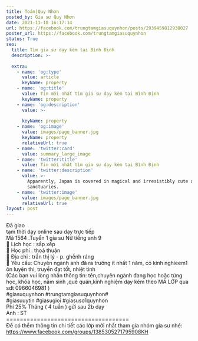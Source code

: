 ```yaml
---
title: Toán|Quy Nhơn
posted_by: Gia sư Quy Nhơn
date: 2021-11-18 16:17:14
url: https://facebook.com/trungtamgiasuquynhon/posts/2939459812938027
poster_url: https://facebook.com/trungtamgiasuquynhon
status: True
seo:
  title: Tìm gia sư dạy kèm tại Bình Định
  description: >-
    
  extra:
    - name: 'og:type'
      value: article
      keyName: property
    - name: 'og:title'
      value: Tin mới nhất tìm gia sư dạy kèm tại Bình Định
      keyName: property
    - name: 'og:description'
      value: >-
        
      keyName: property
    - name: 'og:image'
      value: images/page_banner.jpg
      keyName: property
      relativeUrl: true
    - name: 'twitter:card'
      value: summary_large_image
    - name: 'twitter:title'
      value: Tin mới nhất tìm gia sư dạy kèm tại Bình Định
    - name: 'twitter:description'
      value: >-
        Apparently, Japan is covered in magical and irresistibly cute animal
        sanctuaries.
    - name: 'twitter:image'
      value: images/page_banner.jpg
      relativeUrl: true
layout: post
---
```

Đã giao<br>tạm thời dạy online sau dạy trực tiếp<br>Mã 1564 .Tuyển 1 gia sư Nữ tiếng anh 9<br>🧐 Lịch học : sắp xếp<br>🧐 Học phí : thoả thuận<br>🧐 Địa chỉ : trần thị lý - p. ghềnh ráng<br>🧐 Yêu cầu: Chuyên ngành anh đã ra trường ít nhất 1 năm, có kinh nghieem1 ôn luyện thi, truyền đạt tốt, nhiệt tình<br>(Các bạn vui lòng nhắn thông tin: tên,chuyên ngành đang học hoặc từng học, khóa học, năm sinh ,quê quán,kinh nghiệm dạy kèm theo MÃ LỚP qua sdt 0966046981 )<br>#giasuquynhon #trungtamgiasuquynhon#<br>#giasuuytin #giasugioi #giasuso1quynhon<br>Phí 25% Tháng ( 4 tuần ) gửi sau 2b dạy<br>Ảnh : ST<br>====================================<br>Để có thểm thông tin chi tiết các lớp mới nhất tham gia nhóm gia sư nhé: https://www.facebook.com/groups/1385305271795908KH
